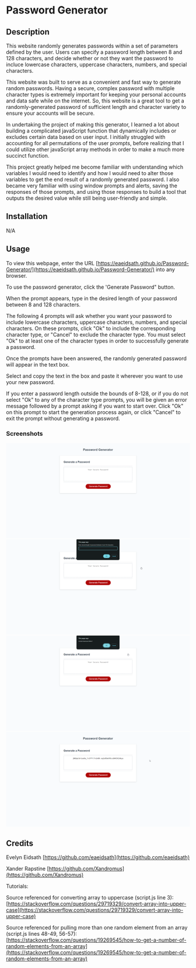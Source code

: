 # Password Generator

## Description

This website randomly generates passwords within a set of parameters defined by the user. Users can specify a password length between 8 and 128 characters, and decide whether or not they want the password to incluce lowercase characters, uppercase characters, numbers, and special characters.

This website was built to serve as a convenient and fast way to generate random passwords. Having a secure, complex password with multiple character types is extremely important for keeping your personal accounts and data safe while on the internet. So, this website is a great tool to get a randomly-generated password of sufficient length and character variety to ensure your accounts will be secure.

In undertaking the project of making this generator, I learned a lot about building a complicated javaScript function that dynamically includes or excludes certain data based on user input. I initially struggled with accounting for all permutations of the user prompts, before realizing that I could utilize other javaScript array methods in order to make a much more succinct function.

This project greatly helped me become familiar with understanding which variables I would need to identify and how I would need to alter those variables to get the end result of a randomly generated password. I also became very familiar with using window prompts and alerts, saving the responses of those prompts, and using those responses to build a tool that outputs the desired value while still being user-friendly and simple.

## Installation

N/A

## Usage

To view this webpage, enter the URL [https://eaeidsath.github.io/Password-Generator/](https://eaeidsath.github.io/Password-Generator/) into any browser.

To use the password generator, click the 'Generate Password" button.

When the prompt appears, type in the desired length of your password between 8 and 128 characters.

The following 4 prompts will ask whether you want your password to include lowercase characters, uppercase characters, numbers, and special characters. On these prompts, click "Ok" to include the corresponding character type, or "Cancel" to exclude the character type. You must select "Ok" to at least one of the character types in order to successfully generate a password.

Once the prompts have been answered, the randomly generated password will appear in the text box.

Select and copy the text in the box and paste it wherever you want to use your new password.

If you enter a password length outside the bounds of 8-128, or if you do not select "Ok" to any of the character type prompts, you will be given an error message followed by a prompt asking if you want to start over. Click "Ok" on this prompt to start the generation process again, or click "Cancel" to exit the prompt without generating a password.

### Screenshots

![Website screenshot of initial load](./assets/images/webpageview.png)
![Website screenshot of first prompt](./assets/images/prompt1.png)
![Website screenshot of second prompt](./assets/images/prompt2.png)
![Website screenshot of a generated password](./assets/images/passwordresult.png)

## Credits

Evelyn Eidsath [https://github.com/eaeidsath](https://github.com/eaeidsath)

Xander Rapstine [https://github.com/Xandromus](https://github.com/Xandromus)

Tutorials:

Source referenced for converting array to uppercase (script.js line 3): [https://stackoverflow.com/questions/29719329/convert-array-into-upper-case](https://stackoverflow.com/questions/29719329/convert-array-into-upper-case)

Source referenced for pulling more than one random element from an array (script.js lines 48-49, 56-57): [https://stackoverflow.com/questions/19269545/how-to-get-a-number-of-random-elements-from-an-array](https://stackoverflow.com/questions/19269545/how-to-get-a-number-of-random-elements-from-an-array)